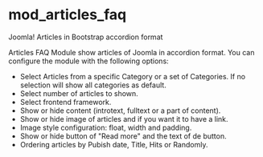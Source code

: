 # mod_articles_faq
Joomla! Articles in Bootstrap accordion format

Articles FAQ Module show articles of Joomla in accordion format. You can configure the module with the following options:

* Select Articles from a specific Category or a set of Categories. If no selection will show all categories as default.
* Select number of articles to shown.
* Select frontend framework.
* Show or hide content (introtext, fulltext or a part of content).
* Show or hide image of articles and if you want it to have a link.
* Image style configuration: float, width and padding.
* Show or hide button of "Read more" and the text of de button.
* Ordering articles by Pubish date, Title, Hits or Randomly.